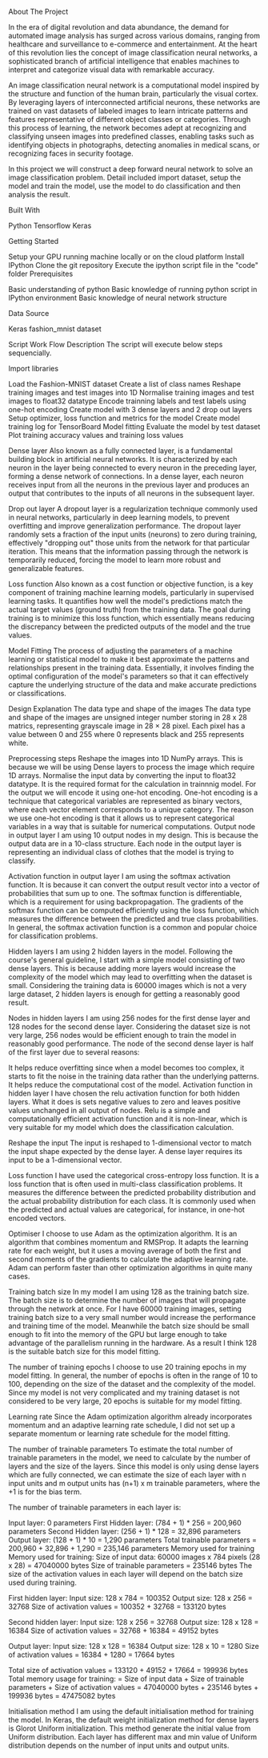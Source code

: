 About The Project

In the era of digital revolution and data abundance, the demand for automated image analysis has surged across various domains, ranging from healthcare and surveillance to e-commerce and entertainment. At the heart of this revolution lies the concept of image classification neural networks, a sophisticated branch of artificial intelligence that enables machines to interpret and categorize visual data with remarkable accuracy.

An image classification neural network is a computational model inspired by the structure and function of the human brain, particularly the visual cortex. By leveraging layers of interconnected artificial neurons, these networks are trained on vast datasets of labeled images to learn intricate patterns and features representative of different object classes or categories. Through this process of learning, the network becomes adept at recognizing and classifying unseen images into predefined classes, enabling tasks such as identifying objects in photographs, detecting anomalies in medical scans, or recognizing faces in security footage.

In this project we will construct a deep forward neural network to solve an image classification problem. Detail included import dataset, setup the model and train the model, use the model to do classification and then analysis the result.

Built With

Python 
Tensorflow 
Keras

Getting Started

Setup your GPU running machine locally or on the cloud platform
Install IPython
Clone the git repository
Execute the ipython script file in the "code" folder
Prerequisites

Basic understanding of python
Basic knowledge of running python script in IPython environment
Basic knowledge of neural network structure

Data Source

Keras fashion_mnist dataset

Script Work Flow Description
The script will execute below steps sequencially.

Import libraries

Load the Fashion-MNIST dataset
Create a list of class names
Reshape training images and test images into 1D
Normalise training images and test images to float32 datatype
Encode trainning labels and test labels using one-hot encoding
Create model with 3 dense layers and 2 drop out layers
Setup optimizer, loss function and metrics for the model
Create model training log for TensorBoard
Model fitting
Evaluate the model by test dataset
Plot training accuracy values and training loss values


Dense layer
Also known as a fully connected layer, is a fundamental building block in artificial neural networks. It is characterized by each neuron in the layer being connected to every neuron in the preceding layer, forming a dense network of connections. In a dense layer, each neuron receives input from all the neurons in the previous layer and produces an output that contributes to the inputs of all neurons in the subsequent layer.

Drop out layer
A dropout layer is a regularization technique commonly used in neural networks, particularly in deep learning models, to prevent overfitting and improve generalization performance. The dropout layer randomly sets a fraction of the input units (neurons) to zero during training, effectively "dropping out" those units from the network for that particular iteration. This means that the information passing through the network is temporarily reduced, forcing the model to learn more robust and generalizable features.

Loss function
Also known as a cost function or objective function, is a key component of training machine learning models, particularly in supervised learning tasks. It quantifies how well the model's predictions match the actual target values (ground truth) from the training data. The goal during training is to minimize this loss function, which essentially means reducing the discrepancy between the predicted outputs of the model and the true values.

Model Fitting
The process of adjusting the parameters of a machine learning or statistical model to make it best approximate the patterns and relationships present in the training data. Essentially, it involves finding the optimal configuration of the model's parameters so that it can effectively capture the underlying structure of the data and make accurate predictions or classifications.

Design Explanation
The data type and shape of the images
The data type and shape of the images are unsigned integer number storing in 28 x 28 matrics, representing grayscale image in 28 × 28 pixel. Each pixel has a value between 0 and 255 where 0 represents black and 255 represents white.

Preprocessing steps
Reshape the images into 1D NumPy arrays. This is because we will be using Dense layers to process the image which require 1D arrays.
Normalise the input data by converting the input to float32 datatype. It is the required format for the calculation in trainnnig model.
For the output we will encode it using one-hot encoding. One-hot encoding is a technique that categorical variables are represented as binary vectors, where each vector element corresponds to a unique category. The reason we use one-hot encoding is that it allows us to represent categorical variables in a way that is suitable for numerical computations.
Output node in output layer
I am using 10 output nodes in my design. This is because the output data are in a 10-class structure. Each node in the output layer is representing an individual class of clothes that the model is trying to classify.

Activation function in output layer
I am using the softmax activation function. It is because it can convert the output result vector into a vector of probabilities that sum up to one. The softmax function is differentiable, which is a requirement for using backpropagation. The gradients of the softmax function can be computed efficiently using the loss function, which measures the difference between the predicted and true class probabilities. In general, the softmax activation function is a common and popular choice for classification problems.

Hidden layers
I am using 2 hidden layers in the model. Following the course's general guideline, I start with a simple model consisting of two dense layers. This is because adding more layers would increase the complexity of the model which may lead to overfitting when the dataset is small. Considering the training data is 60000 images which is not a very large dataset, 2 hidden layers is enough for getting a reasonably good result.

Nodes in hidden layers
I am using 256 nodes for the first dense layer and 128 nodes for the second dense layer. Considering the dataset size is not very large, 256 nodes would be efficient enough to train the model in reasonably good performance. The node of the second dense layer is half of the first layer due to several reasons:

It helps reduce overfitting since when a model becomes too complex, it starts to fit the noise in the training data rather than the underlying patterns.
It helps reduce the computational cost of the model.
Activation function in hidden layer
I have chosen the relu activation function for both hidden layers. What it does is sets negative values to zero and leaves positive values unchanged in all output of nodes. Relu is a simple and computationally efficient activation function and it is non-linear, which is very suitable for my model which does the classification calculation.

Reshape the input
The input is reshaped to 1-dimensional vector to match the input shape expected by the dense layer. A dense layer requires its input to be a 1-dimensional vector.

Loss function
I have used the categorical cross-entropy loss function. It is a loss function that is often used in multi-class classification problems. It measures the difference between the predicted probability distribution and the actual probability distribution for each class. It is commonly used when the predicted and actual values are categorical, for instance, in one-hot encoded vectors.

Optimiser
I choose to use Adam as the optimization algorithm. It is an algorithm that combines momentum and RMSProp. It adapts the learning rate for each weight, but it uses a moving average of both the first and second moments of the gradients to calculate the adaptive learning rate. Adam can perform faster than other optimization algorithms in quite many cases.

Training batch size
In my model I am using 128 as the training batch size. The batch size is to determine the number of images that will propagate through the network at once. For I have 60000 training images, setting training batch size to a very small number would increase the performance and training time of the model. Meanwhile the batch size should be small enough to fit into the memory of the GPU but large enough to take advantage of the parallelism running in the hardware. As a result I think 128 is the suitable batch size for this model fitting.

The number of training epochs
I choose to use 20 training epochs in my model fitting. In general, the number of epochs is often in the range of 10 to 100, depending on the size of the dataset and the complexity of the model. Since my model is not very complicated and my training dataset is not considered to be very large, 20 epochs is suitable for my model fitting.

Learning rate
Since the Adam optimization algorithm already incorporates momentum and an adaptive learning rate schedule, I did not set up a separate momentum or learning rate schedule for the model fitting.

The number of trainable parameters
To estimate the total number of trainable parameters in the model, we need to calculate by the number of layers and the size of the layers. Since this model is only using dense layers which are fully connected, we can estimate the size of each layer with n input units and m output units has (n+1) x m trainable parameters, where the +1 is for the bias term.

The number of trainable parameters in each layer is:

Input layer: 0 parameters
First Hidden layer: (784 + 1) * 256 = 200,960 parameters
Second Hidden layer: (256 + 1) * 128 = 32,896 parameters
Output layer: (128 + 1) * 10 = 1,290 parameters
Total trainable parameters = 200,960 + 32,896 + 1,290 = 235,146 parameters
Memory used for training
Memory used for training:
Size of input data: 60000 images x 784 pixels (28 x 28) = 47040000 bytes
Size of trainable parameters = 235146 bytes
The size of the activation values in each layer will depend on the batch size used during training.

First hidden layer:
Input size: 128 x 784 = 100352
Output size: 128 x 256 = 32768
Size of activation values = 100352 + 32768 = 133120 bytes

Second hidden layer:
Input size: 128 x 256 = 32768
Output size: 128 x 128 = 16384
Size of activation values = 32768 + 16384 = 49152 bytes

Output layer:
Input size: 128 x 128 = 16384
Output size: 128 x 10 = 1280
Size of activation values = 16384 + 1280 = 17664 bytes

Total size of activation values = 133120 + 49152 + 17664 = 199936 bytes
Total memory usage for training:
= Size of input data + Size of trainable parameters + Size of activation values
= 47040000 bytes + 235146 bytes + 199936 bytes
= 47475082 bytes

Initialisation method
I am using the default initialisation method for training the model. In Keras, the default weight initialization method for dense layers is Glorot Uniform initialization. This method generate the initial value from Uniform distribution. Each layer has different max and min value of Uniform distribution depends on the number of input units and output units.


